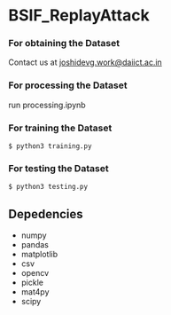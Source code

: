﻿# BSIF_ReplayAttack

### For obtaining the Dataset
Contact us at joshidevg.work@daiict.ac.in

### For processing the Dataset
run processing.ipynb
 

### For training the Dataset
`$ python3 training.py`

### For testing the Dataset
`$ python3 testing.py`


## Depedencies
- numpy
- pandas
- matplotlib
- csv
- opencv
- pickle
- mat4py
- scipy
